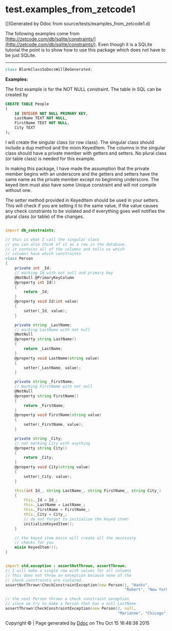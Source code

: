 # test.examples_from_zetcode1

[](Generated by Ddoc from source/tests/examples_from_zetcode1.d)

The following examples come from
[http://zetcode.com/db/sqlite/constraints/](http://zetcode.com/db/sqlite/constraints/).
Even though it is a SQLite tutorial the point is to show how to use this package
which does not have to be just SQLite.

***
<a name="BlankClassSoDocsWillBeGenerated" href="#BlankClassSoDocsWillBeGenerated"></a>
```d
class BlankClassSoDocsWillBeGenerated;

```

**Examples:**

The first example is for the NOT NULL constraint. The table
in SQL can be created by
```sql
CREATE TABLE People
(
    Id INTEGER NOT NULL PRIMARY KEY,
    LastName TEXT NOT NULL,
    FirstName TEXT NOT NULL,
    City TEXT
);


```


I will create the singular class (or row class). The singular class
should include a dup method and the mixin KeyedItem. The columns in the
singular class should have a private member with getters and setters. No
plural class (or table class) is needed for this example.


In making this package, I have made the assumption that the private member
begins with an underscore and the getters and setters have the same name
as the private member except no beginning underscore.
The keyed item must also have some Unique constraint and will not compile
without one.


The setter method provided in KeyedItem should be used in your setters. This
will check if you are setting it to the same value, if the value causes any
check constraints to be violated and if everything goes well notifies the
plural class (or table) of the changes.

```d

import db_constraints;

// this is what I call the singular class
// you can also think of it as a row in the database.
// it contains all of the columns and tells us which
// columns have which constraints
class Person
{
    private int _Id;
    // marking Id with not null and primary key
    @NotNull @PrimaryKeyColumn
    @property int Id()
    {
        return _Id;
    }
    @property void Id(int value)
    {
        setter(_Id, value);
    }

    private string _LastName;
    // marking LastName with not null
    @NotNull
    @property string LastName()
    {
        return _LastName;
    }
    @property void LastName(string value)
    {
        setter(_LastName, value);
    }

    private string _FirstName;
    // marking FirstName with not null
    @NotNull
    @property string FirstName()
    {
        return _FirstName;
    }
    @property void FirstName(string value)
    {
        setter(_FirstName, value);
    }

    private string _City;
    // not marking City with anything
    @property string City()
    {
        return _City;
    }
    @property void City(string value)
    {
        setter(_City, value);
    }

    this(int Id_, string LastName_, string FirstName_, string City_)
    {
        this._Id = Id_;
        this._LastName = LastName_;
        this._FirstName = FirstName_;
        this._City = City_;
        // do not forget to initialize the keyed item!
        initializeKeyedItem();
    }

    // the keyed item mixin will create all the necessary
    // checks for you
    mixin KeyedItem!();
}


import std.exception : assertNotThrown, assertThrown;
// I will make a single row with values for all columns
// this does not throw an exception because none of the
// check constraints are violated.
assertNotThrown!CheckConstraintException(new Person(1, "Hanks",
                                                    "Robert", "New York"));

// the next Person throws a check constraint exception
// since we try to make a Person that has a null LastName
assertThrown!CheckConstraintException(new Person(2, null,
                                                 "Marianne", "Chicago"));

```




Copyright :copyright:  | Page generated by [Ddoc](http://dlang.org/ddoc.html) on Thu Oct 15 16:48:38 2015

